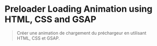 # Preloader Loading Animation using HTML, CSS and GSAP

> Créer une animation de chargement du préchargeur en utilisant HTML, CSS et GSAP.